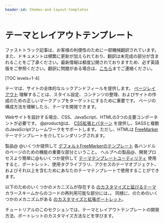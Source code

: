 ```yaml
---
header-id: themes-and-layout-templates
---
```


# テーマとレイアウトテンプレート

<p class="alert alert-info"><span class="wysiwyg-color-blue120">ファストトラック記事は、お客様の利便性のために一部機械翻訳されています。また、ドキュメントは頻繁に更新が加えられており、翻訳は未完成の部分が含まれることをご了承ください。最新情報は都度公開されておりますため、必ず英語版をご参照ください。翻訳に問題がある場合は、<a href="mailto:support-content-jp@liferay.com">こちら</a>までご連絡ください。</span></p>

[TOC levels=1-4]

テーマは、サイトの全体的なルックアンドフィールを提供します。 [ページレイアウト](/docs/7-1/reference/-/knowledge_base/r/understanding-the-page-layout) 理解することは、スタイル設定、コンテンツの整理、およびサイトの作成のための正しいマークアップをターゲットにするために重要です。 ページの構成方法を理解したら、テーマを開発できます。

Webサイトを設計する場合、CSS、JavaScript、HTMLの3つの主要コンポーネントが必要です。 @product@は、 [CSS拡張とパターン](/docs/7-1/reference/-/knowledge_base/r/theme-components-and-workflow#css-frameworks-and-extensions) を提供し、SASSと複数のJavaScriptフレームワークをサポートします。 ただし、HTMLは [FreeMarker](https://freemarker.apache.org/) テーマテンプレートを介してレンダリングされます。

製品@ @いくつか提供して [デフォルトFreeMarkerのテンプレート](/docs/7-1/reference/-/knowledge_base/r/theme-components-and-workflow#theme-templates) 各ハンドルのページのための機能の重要な部分ということ。 ヘルプへの製品@、開発プロセスより簡単に@もいくつか提供して [テーマテンプレートユーティリティ](/docs/7-1/reference/-/knowledge_base/r/theme-components-and-workflow#theme-template-utilities) 使用すると、ポートレット、使用タグライブラリ、アクセスのテーマオブジェクト、およびそれ以上を含むためにあなたのテーマテンプレートで使用することができます。

以下のためのいくつかのメカニズムが存在する [のカスタマイズと延びるテーマ](/docs/7-1/reference/-/knowledge_base/r/theme-components-and-workflow#theme-customizations-and-extensions)カラースキームからのコードの再利用可能な部分には、。 同様に、のためのいくつかのメカニズムがある [のカスタマイズと拡張ポートレット](/docs/7-1/reference/-/knowledge_base/r/theme-components-and-workflow#portlet-customizations-and-extensions)。

チュートリアルのこのセクションでは、テーマとレイアウトテンプレートの開発方法、ポートレットのカスタマイズ方法などを学びます。
